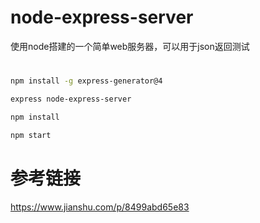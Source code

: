 # node-express-server
使用node搭建的一个简单web服务器，可以用于json返回测试





# 

```sh 
npm install -g express-generator@4
```


```sh
express node-express-server
```


```sh
npm install
```

```sh
npm start
```



# 参考链接

https://www.jianshu.com/p/8499abd65e83

